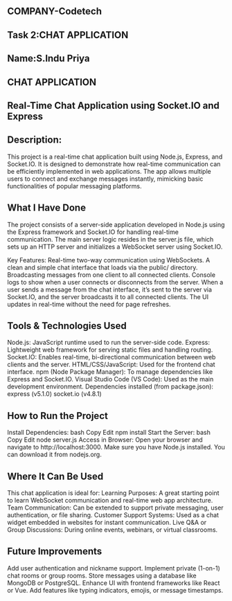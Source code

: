 ## COMPANY-Codetech
## Task 2:CHAT APPLICATION
## Name:S.Indu Priya
## CHAT APPLICATION


## Real-Time Chat Application using Socket.IO and Express
## Description:
This project is a real-time chat application built using Node.js, Express, and Socket.IO. It is designed to demonstrate how real-time communication can be efficiently implemented in web applications. The app allows multiple users to connect and exchange messages instantly, mimicking basic functionalities of popular messaging platforms.

## What I Have Done
The project consists of a server-side application developed in Node.js using the Express framework and Socket.IO for handling real-time communication. The main server logic resides in the server.js file, which sets up an HTTP server and initializes a WebSocket server using Socket.IO.

Key Features:
Real-time two-way communication using WebSockets.
A clean and simple chat interface that loads via the public/ directory.
Broadcasting messages from one client to all connected clients.
Console logs to show when a user connects or disconnects from the server.
When a user sends a message from the chat interface, it’s sent to the server via Socket.IO, and the server broadcasts it to all connected clients. The UI updates in real-time without the need for page refreshes.

## Tools & Technologies Used
Node.js: JavaScript runtime used to run the server-side code.
Express: Lightweight web framework for serving static files and handling routing.
Socket.IO: Enables real-time, bi-directional communication between web clients and the server.
HTML/CSS/JavaScript: Used for the frontend chat interface.
npm (Node Package Manager): To manage dependencies like Express and Socket.IO.
Visual Studio Code (VS Code): Used as the main development environment.
Dependencies installed (from package.json):
express (v5.1.0)
socket.io (v4.8.1)

## How to Run the Project
Install Dependencies:
bash
Copy
Edit
npm install
Start the Server:
bash
Copy
Edit
node server.js
Access in Browser:
Open your browser and navigate to http://localhost:3000.
Make sure you have Node.js installed. You can download it from nodejs.org.

## Where It Can Be Used
This chat application is ideal for:
Learning Purposes: A great starting point to learn WebSocket communication and real-time web app architecture.
Team Communication: Can be extended to support private messaging, user authentication, or file sharing.
Customer Support Systems: Used as a chat widget embedded in websites for instant communication.
Live Q&A or Group Discussions: During online events, webinars, or virtual classrooms.

## Future Improvements
Add user authentication and nickname support.
Implement private (1-on-1) chat rooms or group rooms.
Store messages using a database like MongoDB or PostgreSQL.
Enhance UI with frontend frameworks like React or Vue.
Add features like typing indicators, emojis, or message timestamps.
